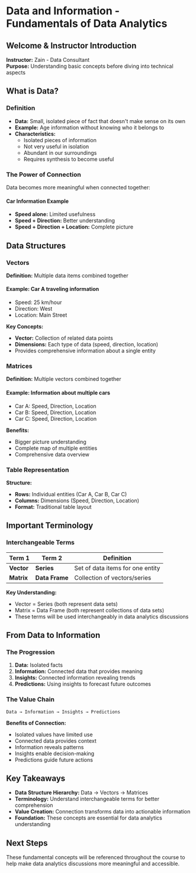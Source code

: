 # Data and Information - Fundamentals of Data Analytics

## Welcome & Instructor Introduction

**Instructor:** Zain - Data Consultant  
**Purpose:** Understanding basic concepts before diving into technical aspects

## What is Data?

### Definition

- **Data:** Small, isolated piece of fact that doesn't make sense on its own
- **Example:** Age information without knowing who it belongs to
- **Characteristics:**
  - Isolated pieces of information
  - Not very useful in isolation
  - Abundant in our surroundings
  - Requires synthesis to become useful

### The Power of Connection

Data becomes more meaningful when connected together:

#### Car Information Example

- **Speed alone:** Limited usefulness
- **Speed + Direction:** Better understanding
- **Speed + Direction + Location:** Complete picture

## Data Structures

### Vectors

**Definition:** Multiple data items combined together

#### Example: Car A traveling information

- Speed: 25 km/hour
- Direction: West
- Location: Main Street

**Key Concepts:**

- **Vector:** Collection of related data points
- **Dimensions:** Each type of data (speed, direction, location)
- Provides comprehensive information about a single entity

### Matrices

**Definition:** Multiple vectors combined together

#### Example: Information about multiple cars

- Car A: Speed, Direction, Location
- Car B: Speed, Direction, Location  
- Car C: Speed, Direction, Location

**Benefits:**

- Bigger picture understanding
- Complete map of multiple entities
- Comprehensive data overview

### Table Representation

**Structure:**

- **Rows:** Individual entities (Car A, Car B, Car C)
- **Columns:** Dimensions (Speed, Direction, Location)
- **Format:** Traditional table layout

## Important Terminology

### Interchangeable Terms

| Term 1 | Term 2 | Definition |
|--------|--------|------------|
| **Vector** | **Series** | Set of data items for one entity |
| **Matrix** | **Data Frame** | Collection of vectors/series |

**Key Understanding:**

- Vector = Series (both represent data sets)
- Matrix = Data Frame (both represent collections of data sets)
- These terms will be used interchangeably in data analytics discussions

## From Data to Information

### The Progression

1. **Data:** Isolated facts
2. **Information:** Connected data that provides meaning
3. **Insights:** Connected information revealing trends
4. **Predictions:** Using insights to forecast future outcomes

### The Value Chain

```text
Data → Information → Insights → Predictions
```

**Benefits of Connection:**

- Isolated values have limited use
- Connected data provides context
- Information reveals patterns
- Insights enable decision-making
- Predictions guide future actions

## Key Takeaways

- **Data Structure Hierarchy:** Data → Vectors → Matrices
- **Terminology:** Understand interchangeable terms for better comprehension
- **Value Creation:** Connection transforms data into actionable information
- **Foundation:** These concepts are essential for data analytics understanding

## Next Steps

These fundamental concepts will be referenced throughout the course to help make data analytics discussions more meaningful and accessible.
